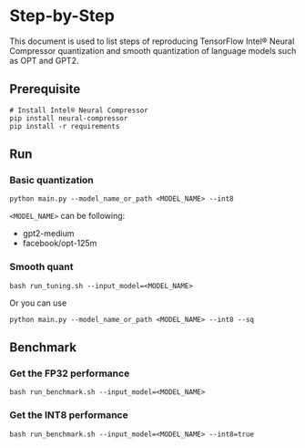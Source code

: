 Step-by-Step
============

This document is used to list steps of reproducing TensorFlow Intel® Neural Compressor quantization and smooth quantization of language models such as OPT and GPT2.

## Prerequisite

```shell
# Install Intel® Neural Compressor
pip install neural-compressor
pip install -r requirements
```
## Run


### Basic quantization

```
python main.py --model_name_or_path <MODEL_NAME> --int8
```

`<MODEL_NAME>` can be following:

- gpt2-medium
- facebook/opt-125m

### Smooth quant

```shell
bash run_tuning.sh --input_model=<MODEL_NAME>
```

Or you can use

```
python main.py --model_name_or_path <MODEL_NAME> --int8 --sq
```

## Benchmark

### Get the FP32 performance

```shell
bash run_benchmark.sh --input_model=<MODEL_NAME>
```

### Get the INT8 performance

```shell
bash run_benchmark.sh --input_model=<MODEL_NAME> --int8=true
```

